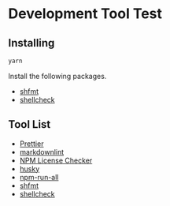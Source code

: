 # Development Tool Test

## Installing

```bash
yarn
```

Install the following packages.

- [shfmt](https://github.com/mvdan/sh)
- [shellcheck](https://github.com/koalaman/shellcheck)

## Tool List

- [Prettier](https://github.com/prettier/prettier)
- [markdownlint](https://github.com/DavidAnson/markdownlint)
- [NPM License Checker](https://github.com/davglass/license-checker)
- [husky](https://github.com/typicode/husky)
- [npm-run-all](https://github.com/mysticatea/npm-run-all)
- [shfmt](https://github.com/mvdan/sh)
- [shellcheck](https://github.com/koalaman/shellcheck)
